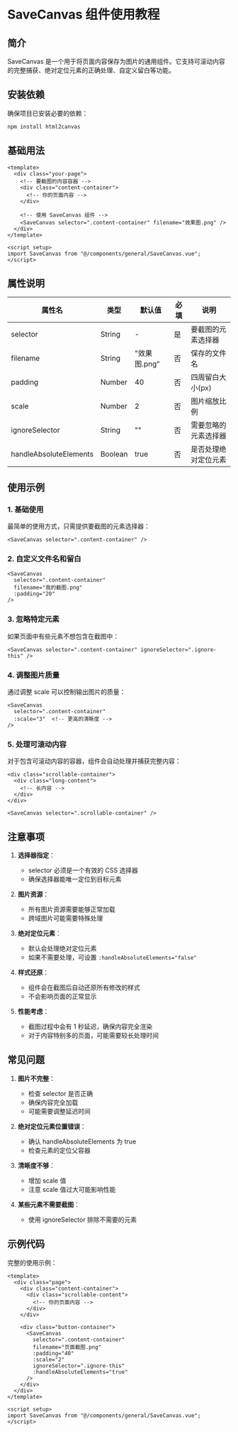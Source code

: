 # SaveCanvas 组件使用教程

## 简介

SaveCanvas 是一个用于将页面内容保存为图片的通用组件。它支持可滚动内容的完整捕获、绝对定位元素的正确处理、自定义留白等功能。

## 安装依赖

确保项目已安装必要的依赖：

```bash
npm install html2canvas
```

## 基础用法

```vue
<template>
  <div class="your-page">
    <!-- 要截图的内容容器 -->
    <div class="content-container">
      <!-- 你的页面内容 -->
    </div>

    <!-- 使用 SaveCanvas 组件 -->
    <SaveCanvas selector=".content-container" filename="效果图.png" />
  </div>
</template>

<script setup>
import SaveCanvas from "@/components/general/SaveCanvas.vue";
</script>
```

## 属性说明

| 属性名                 | 类型    | 默认值       | 必填 | 说明                 |
| ---------------------- | ------- | ------------ | ---- | -------------------- |
| selector               | String  | -            | 是   | 要截图的元素选择器   |
| filename               | String  | "效果图.png" | 否   | 保存的文件名         |
| padding                | Number  | 40           | 否   | 四周留白大小(px)     |
| scale                  | Number  | 2            | 否   | 图片缩放比例         |
| ignoreSelector         | String  | ""           | 否   | 需要忽略的元素选择器 |
| handleAbsoluteElements | Boolean | true         | 否   | 是否处理绝对定位元素 |

## 使用示例

### 1. 基础使用

最简单的使用方式，只需提供要截图的元素选择器：

```vue
<SaveCanvas selector=".content-container" />
```

### 2. 自定义文件名和留白

```vue
<SaveCanvas
  selector=".content-container"
  filename="我的截图.png"
  :padding="20"
/>
```

### 3. 忽略特定元素

如果页面中有些元素不想包含在截图中：

```vue
<SaveCanvas selector=".content-container" ignoreSelector=".ignore-this" />
```

### 4. 调整图片质量

通过调整 scale 可以控制输出图片的质量：

```vue
<SaveCanvas
  selector=".content-container"
  :scale="3"  <!-- 更高的清晰度 -->
/>
```

### 5. 处理可滚动内容

对于包含可滚动内容的容器，组件会自动处理并捕获完整内容：

```vue
<div class="scrollable-container">
  <div class="long-content">
    <!-- 长内容 -->
  </div>
</div>

<SaveCanvas selector=".scrollable-container" />
```

## 注意事项

1. **选择器指定**：

   - selector 必须是一个有效的 CSS 选择器
   - 确保选择器能唯一定位到目标元素

2. **图片资源**：

   - 所有图片资源需要能够正常加载
   - 跨域图片可能需要特殊处理

3. **绝对定位元素**：

   - 默认会处理绝对定位元素
   - 如果不需要处理，可设置 `:handleAbsoluteElements="false"`

4. **样式还原**：

   - 组件会在截图后自动还原所有修改的样式
   - 不会影响页面的正常显示

5. **性能考虑**：
   - 截图过程中会有 1 秒延迟，确保内容完全渲染
   - 对于内容特别多的页面，可能需要较长处理时间

## 常见问题

1. **图片不完整**：

   - 检查 selector 是否正确
   - 确保内容完全加载
   - 可能需要调整延迟时间

2. **绝对定位元素位置错误**：

   - 确认 handleAbsoluteElements 为 true
   - 检查元素的定位父容器

3. **清晰度不够**：

   - 增加 scale 值
   - 注意 scale 值过大可能影响性能

4. **某些元素不需要截图**：
   - 使用 ignoreSelector 排除不需要的元素

## 示例代码

完整的使用示例：

```vue
<template>
  <div class="page">
    <div class="content-container">
      <div class="scrollable-content">
        <!-- 你的页面内容 -->
      </div>
    </div>

    <div class="button-container">
      <SaveCanvas
        selector=".content-container"
        filename="页面截图.png"
        :padding="40"
        :scale="2"
        ignoreSelector=".ignore-this"
        :handleAbsoluteElements="true"
      />
    </div>
  </div>
</template>

<script setup>
import SaveCanvas from "@/components/general/SaveCanvas.vue";
</script>
```
